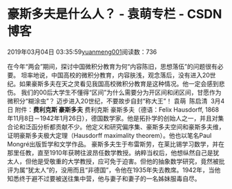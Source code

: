 
# 豪斯多夫是什么人？ - 袁萌专栏 - CSDN博客

2019年03月04日 03:35:59[yuanmeng001](https://me.csdn.net/yuanmeng001)阅读数：736


在今年“两会”期间，探讨中国微积分教育为何“内容陈旧，思想落伍”的问题很有必要。
坦率地说，中国高校的微积分教育，内容肤浅，观念落后，没有进入20世纪。如果豪斯多夫在天之灵看见我国高校微积分教育是这种情况。他一定会感到悲伤。
我们的00后大学生不懂得“区间”为什么需要分为开区间和闭区间，甘愿作为微积分“糊涂虫”？
迈步进入20世纪，不要故步自封“称大王”！
袁萌  陈启清  3月4日
附件：**费利克斯 豪斯多夫**
费利克斯 豪斯多夫（德语：Felix Hausdorff, 1868年11月8日－1942年1月26日），德国数学家。他是拓扑学的创始人之一，并且对集合论和泛函分析都贡献不少。他定义和研究偏序集、豪斯多夫空间和豪斯多夫维，证明豪斯多夫极大定理（Hausdorff maximality theorem）。他也以笔名Paul Mongré出版哲学和文学作品。
豪斯多夫生于布雷斯劳，在莱比锡学习数学，并在那里任教，直至1910年获聘往波昂任数学教授。纳粹当权后，他想纵然自己是犹太人，但他是受敬重的大学教授，应可免于迫害。但他的抽象数学研究，竟然被批评为属“犹太人”的，没用而且“非德国”，令他在1935年失去教席。1942年，当他知悉终于避不过要被送往集中营，他与妻子和妻子的一名姊妹服毒自尽。

